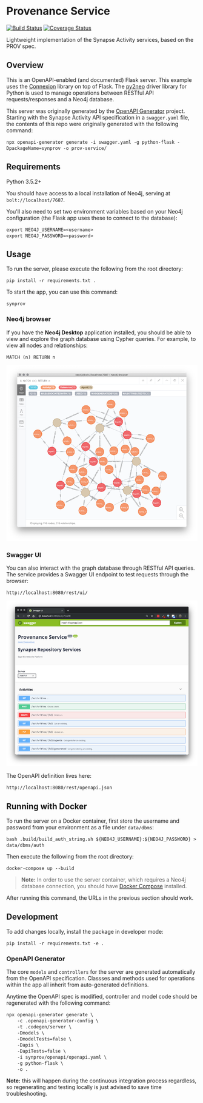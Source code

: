 # Provenance Service
[![Build Status](https://travis-ci.com/Sage-Bionetworks/prov-service.svg?branch=master)](https://travis-ci.com/Sage-Bionetworks/prov-service) [![Coverage Status](https://coveralls.io/repos/github/Sage-Bionetworks/prov-service/badge.svg?branch=master&service=github)](https://coveralls.io/github/Sage-Bionetworks/prov-service?branch=master&service=github)

Lightweight implementation of the Synapse Activity services, based on the PROV spec.

## Overview

This is an OpenAPI-enabled (and documented) Flask server. This example uses the [Connexion](https://github.com/zalando/connexion) library on top of Flask. The [py2neo]() driver library for Python is used to manage operations between RESTful API requests/responses and a Neo4j database.

This server was originally generated by the [OpenAPI Generator](https://openapi-generator.tech) project. Starting with the Synapse Activity API specification in a `swagger.yaml` file, the contents of this repo were originally generated with the following command:

```shell
npx openapi-generator generate -i swagger.yaml -g python-flask -DpackageName=synprov -o prov-service/
```

## Requirements

Python 3.5.2+

You should have access to a local installation of Neo4j, serving at `bolt://localhost/7687`.

You'll also need to set two environment variables based on your Neo4j configuration (the Flask app uses these to connect to the database):

```shell
export NEO4J_USERNAME=<username>
export NEO4J_PASSWORD=<password>
```

## Usage

To run the server, please execute the following from the root directory:

```shell
pip install -r requirements.txt .
```

To start the app, you can use this command:
```shell
synprov
```

### Neo4j browser

If you have the **Neo4j Desktop** application installed, you should be able to view and explore the graph database using Cypher queries. For example, to view all nodes and relationships:

```cypher
MATCH (n) RETURN n
```

![example provenance graph](img/mockprov.png)


### Swagger UI

You can also interact with the graph database through RESTful API queries. The service provides a Swagger UI endpoint to test requests through the browser:

```
http://localhost:8080/rest/ui/
```

![provenance swagger ui](img/swaggerui.png)


The OpenAPI definition lives here:

```
http://localhost:8080/rest/openapi.json
```

## Running with Docker

To run the server on a Docker container, first store the username and password from your environment as a file under `data/dbms`:

```shell
bash .build/build_auth_string.sh ${NEO4J_USERNAME}:${NEO4J_PASSWORD} > data/dbms/auth
```

Then execute the following from the root directory:

```shell
docker-compose up --build
```

> **Note:** In order to use the server container, which requires a Neo4j database connection, you should have [Docker Compose](https://docs.docker.com/compose/overview/) installed.

After running this command, the URLs in the previous section should work.

## Development

To add changes locally, install the package in developer mode:
```shell
pip install -r requirements.txt -e .
```

### OpenAPI Generator

The core `models` and `controllers` for the server are generated automatically from the OpenAPI specification. Classses and methods used for operations within the app all inherit from auto-generated definitions.

Anytime the OpenAPI spec is modified, controller and model code should be regenerated with the following command:

```shell
npx openapi-generator generate \
    -c .openapi-generator-config \
    -t .codegen/server \
    -Dmodels \
    -DmodelTests=false \
    -Dapis \
    -DapiTests=false \
    -i synprov/openapi/openapi.yaml \
    -g python-flask \
    -o .
```

**Note:** this will happen during the continuous integration process regardless, so regenerating and testing locally is just advised to save time troubleshooting.

